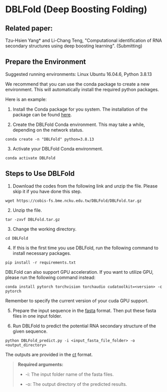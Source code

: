 # DBLFold (Deep Boosting Folding)

## Related paper:
Tzu-Hsien Yang* and Li-Chang Teng, "Computational identification of RNA secondary structures using deep boosting learning". (Submitting)

## Prepare the Environment

Suggested running environments: Linux Ubuntu 16.04.6, Python 3.8.13

We recommend that you can use the conda package to create a new environment. This will automatically install the required python packages. 

Here is an example: 

1. Install the Conda package for you system. The installation of the package can be found <a href="https://docs.conda.io/projects/conda/en/latest/user-guide/install/index.html">here</a>. 

2. Create the DBLFold Conda environment. This may take a while, depending on the network status.

```
conda create -n "DBLFold" python=3.8.13
```

3. Activate your DBLFold Conda environment. 

```
conda activate DBLFold
```

## Steps to Use DBLFold

1. Download the codes from the following link and unzip the file. Please skip it if you have done this step.

```
wget https://cobis-fs.bme.ncku.edu.tw/DBLFold/DBLFold.tar.gz
```

2. Unzip the file.

```
tar -zxvf DBLFold.tar.gz
```

3. Change the working directory.

```
cd DBLFold
```

4. If this is the first time you use DBLFold, run the following command to install necessary packages. 

```
pip install -r requirements.txt
```

DBLFold can also support GPU acceleration. If you want to utilize GPU, please run the following command instead:

```
conda install pytorch torchvision torchaudio cudatoolkit=<version> -c pytorch
```

Remember to specify the current version of your cuda GPU support.


5. Prepare the input sequence in the <a href="https://www.ncbi.nlm.nih.gov/genbank/fastaformat/">fasta</a> format. Then put these fasta files in one input folder.

6. Run DBLFold to predict the potential RNA secondary structure of the given sequence.

```
python DBLFold_predict.py -i <input_fasta_file_folder> -o <output_directory>
```

The outputs are provided in the <a href="http://rna.urmc.rochester.edu/Text/File_Formats.html#CT">ct</a> format. 

>**Required arguments:**
>
>* -i: The input folder name of the fasta files.
>
>* -o: The output directory of the predicted results.

